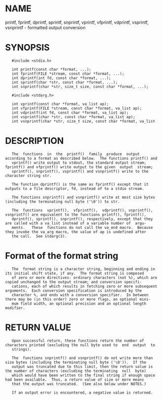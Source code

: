 # NAME

printf, fprintf, dprintf, sprintf, snprintf, vprintf, vfprintf, vdprintf, vsprintf, vsnprintf - formatted output conversion

# SYNOPSIS
       #include <stdio.h>

       int printf(const char *format, ...);
       int fprintf(FILE *stream, const char *format, ...);
       int dprintf(int fd, const char *format, ...);
       int sprintf(char *str, const char *format, ...);
       int snprintf(char *str, size_t size, const char *format, ...);

       #include <stdarg.h>

       int vprintf(const char *format, va_list ap);
       int vfprintf(FILE *stream, const char *format, va_list ap);
       int vdprintf(int fd, const char *format, va_list ap);
       int vsprintf(char *str, const char *format, va_list ap);
       int vsnprintf(char *str, size_t size, const char *format, va_list

# DESCRIPTION
       The  functions  in  the  printf()  family  produce  output  according to a format as described below.  The functions printf() and
       vprintf() write output to stdout, the standard output stream; fprintf() and vfprintf() write output to the given  output  stream;
       sprintf(), snprintf(), vsprintf() and vsnprintf() write to the character string str.

       The function dprintf() is the same as fprintf() except that it outputs to a file descriptor, fd, instead of to a stdio stream.

       The functions snprintf() and vsnprintf() write at most size bytes (including the terminating null byte ('\0')) to str.

       The  functions  vprintf(),  vfprintf(),  vdprintf(), vsprintf(), vsnprintf() are equivalent to the functions printf(), fprintf(),
       dprintf(), sprintf(), snprintf(), respectively, except that they are called with a va_list instead of a variable number of  argu‐
       ments.   These  functions do not call the va_end macro.  Because they invoke the va_arg macro, the value of ap is undefined after
       the call.  See stdarg(3).

# Format of the format string
       The  format string is a character string, beginning and ending in its initial shift state, if any.  The format string is composed
       of zero or more directives: ordinary characters (not %), which are copied unchanged to the output stream; and conversion specifi‐
       cations, each of which results in fetching zero or more subsequent arguments.  Each conversion specification is introduced by the
       character %, and ends with a conversion specifier.  In between there may be (in this order) zero or more flags, an optional mini‐
       mum field width, an optional precision and an optional length modifier.

# RETURN VALUE
       Upon successful return, these functions return the number of characters printed (excluding the null byte used to  end  output  to
       strings).

       The  functions snprintf() and vsnprintf() do not write more than size bytes (including the terminating null byte ('\0')).  If the
       output was truncated due to this limit, then the return value is the number of characters (excluding the terminating  null  byte)
       which would have been written to the final string if enough space had been available.  Thus, a return value of size or more means
       that the output was truncated.  (See also below under NOTES.)

       If an output error is encountered, a negative value is returned.
